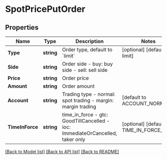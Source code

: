 # SpotPricePutOrder

## Properties

Name | Type | Description | Notes
------------ | ------------- | ------------- | -------------
**Type** | **string** | Order type, default to &#x60;limit&#x60; | [optional] [default to limit]
**Side** | **string** | Order side  - buy: buy side - sell: sell side | 
**Price** | **string** | Order price | 
**Amount** | **string** | Order amount | 
**Account** | **string** | Trading type  - normal: spot trading - margin: margin trading | [default to ACCOUNT_NORMAL]
**TimeInForce** | **string** | time_in_force  - gtc: GoodTillCancelled - ioc: ImmediateOrCancelled, taker only  | [optional] [default to TIME_IN_FORCE_GTC]

[[Back to Model list]](../README.md#documentation-for-models) [[Back to API list]](../README.md#documentation-for-api-endpoints) [[Back to README]](../README.md)


